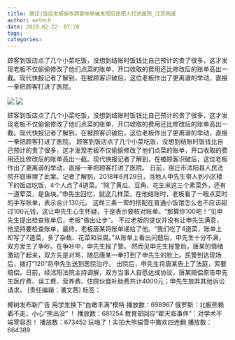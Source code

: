 ```yaml
---
title: 宿迁|饭店老板偷改顾客账单被发现后还把人打进医院_江苏频道
author: wetech
date: 2019-02-22- 07:20
tags: 
categories: 
---
```

顾客到饭店点了几个小菜吃饭，没想到结账时饭钱比自己预计的贵了很多，这才发现老板不仅偷偷修改了他们点菜的账单，开口收取的费用还比修改后的账单高出一截。现代快报记者了解到，在被顾客识破后，这位老板作出了更离谱的举动，直接一拳把顾客打进了医院。
<!-- more -->
                
<img align="center" border="0" src="http://p3.ifengimg.com/a/2019_08/04a8fd5b7068f87_size20_w687_h362.jpg" />
                
<img align="center" border="0" src="http://p2.ifengimg.com/a/2016/0810/204c433878d5cf9size1_w16_h16.png" />
            
顾客到饭店点了几个小菜吃饭，没想到结账时饭钱比自己预计的贵了很多，这才发现老板不仅偷偷修改了他们点菜的账单，开口收取的费用还比修改后的账单高出一截。现代快报记者了解到，在被顾客识破后，这位老板作出了更离谱的举动，直接一拳把顾客打进了医院。
顾客到饭店点了几个小菜吃饭，没想到结账时饭钱比自己预计的贵了很多，这才发现老板不仅偷偷修改了他们点菜的账单，开口收取的费用还比修改后的账单高出一截。现代快报记者了解到，在被顾客识破后，这位老板作出了更离谱的举动，直接一拳把顾客打进了医院。
日前，宿迁市沭阳县人民法院开庭审理了此案。记者了解到，2018年6月29日，当地人申先生带人到小区楼下的饭店吃饭，4个人点了4道菜。“除了黄瓜、豆角、花生米这三个素菜外，还有一道荤菜，是鱼块。”申先生回忆，就这几样菜，在他结账时，老板看了一眼点菜时的手写账单，表示合计130元。
这样三素一荤的搭配在普通小饭馆怎么也不应该超过100元钱，这让申先生心生怀疑，于是表示要核对账单。“那算你100吧！”见申先生提出检查账单后，老板“做出让步”。
不过老板的提议并没有让申先生满意，他坚持要检查账单，最终，老板唐某将账单递给了他。“我们吃了4道菜，账单上却写了7道菜，多了杂鱼、花菜和豆腐。”从账单上看出问题后，申先生十分不满，双方发生了争吵。在争吵中，申先生报了警。
然而见申先生报警后，唐某的情绪激动了起来，双方先是对骂，随后唐某一拳打到了申先生的脸上。民警到达现场后，拨打“120”将申先生送到医院治疗。
出院后，申先生将唐某告上了法庭，索要赔偿。日前，经沭阳法院主持调解，双方当事人自愿达成协议，唐某赔偿原告申先生医疗费、误工费、营养费、住院伙食补助费共计4000元；申先生放弃其他诉讼请求。
[责任编辑：潘文茜]
标签：
 
 
             
椰树发布新广告 用学生换下“白嫩丰满”模特
播放数：698967
俄罗斯：北极熊赖着不走，小心“熊出没” ！
播放数：681254
教育部回应“翟天临事件”：对学术不端零容忍！
播放数：673452
玩嗨了！实拍大熊猫雪中撒欢四连翻
播放数：664389
